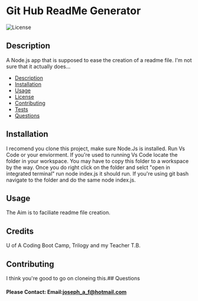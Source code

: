 # Git Hub ReadMe Generator

![License](https://img.shields.io/badge/License-MIT-blue.svg "License Badge")

## Description

A Node.js app that is supposed to ease the creation of a readme file. I'm not sure that it actually does...


  - [Description](#description)
  - [Installation](#installation)
  - [Usage](#usage)
  - [License](#License)
  - [Contributing](#contributing)
  - [Tests](#tests)
  - [Questions](#Questions)

## Installation

I recomend you clone this project, make sure Node.Js is installed. Run Vs Code or your enviorment. If you're used to running Vs Code locate the folder in your workspace. You may have to copy this folder to a workspace by the way. Once you do right click on the folder and selct "open in integrated terminal" run node index.js it should run. If you're using git bash navigate to the folder and do the same node index.js.

## Usage

The Aim is to faciliate readme file creation.

## Credits

U of A Coding Boot Camp, Trilogy and my Teacher T.B.

## Contributing

I think you're good to go on cloneing this.## Questions

#### Please Contact: Email:joseph_a_f@hotmail.com
